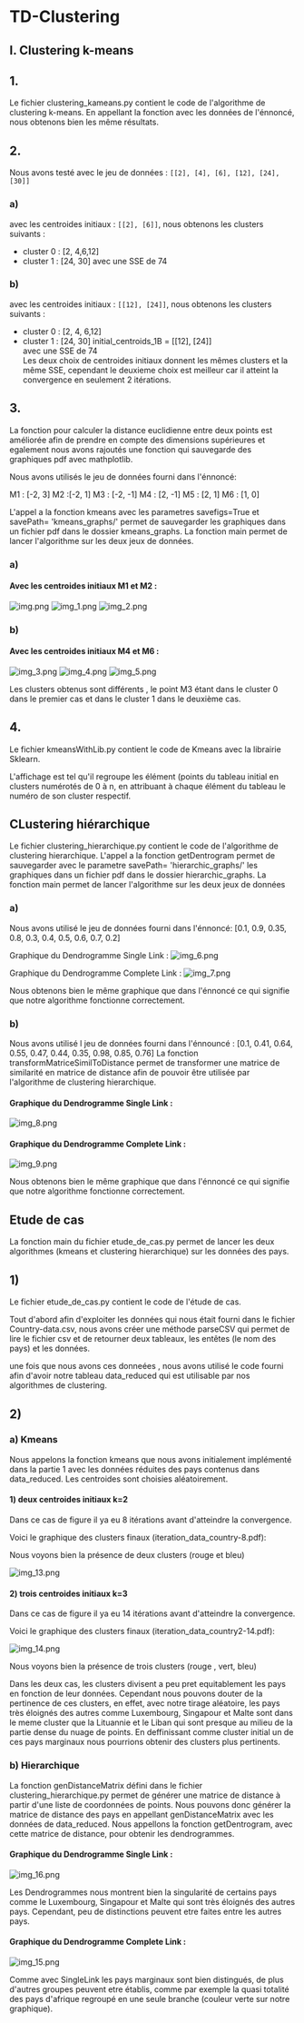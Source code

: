 # TD-Clustering


## I. Clustering k-means 

## 1. 
Le fichier clustering_kameans.py contient le code de l'algorithme de clustering k-means.
En appellant la fonction avec les données de l'énnoncé, nous obtenons bien les même résultats.

## 2.
Nous avons testé avec le jeu de données :  ```[[2], [4], [6], [12], [24], [30]]```

### a) 
avec les centroides initiaux : ```[[2], [6]]```, 
nous obtenons les clusters suivants :
- cluster 0 : [2, 4,6,12]
- cluster 1 : [24, 30]
avec une SSE de 74

### b)
avec les centroides initiaux : ```[[12], [24]]```,
nous obtenons les clusters suivants :
- cluster 0 : [2, 4, 6,12]
- cluster 1 : [24, 30]
    initial_centroids_1B = [[12], [24]]  
avec une SSE de 74 <br>
Les deux choix de centroides initiaux donnent les mêmes clusters et la même SSE, cependant le deuxieme choix est meilleur car il atteint la convergence en seulement 2 itérations. 


## 3.

La fonction pour calculer la distance euclidienne entre deux points est améliorée afin de prendre en compte des dimensions supérieures et egalement nous avons rajoutés une fonction qui sauvegarde des graphiques pdf avec mathplotlib.

Nous avons utilisés le jeu de données fourni dans l'énnoncé:  

M1 : [-2, 3]
M2 :[-2, 1]
M3 : [-2, -1]
M4 : [2, -1]
M5 : [2, 1]
M6 : [1, 0]

L'appel a la fonction kmeans avec les parametres savefigs=True et savePath= 'kmeans_graphs/' permet de sauvegarder les graphiques dans un fichier pdf dans le dossier kmeans_graphs.
La fonction main permet de lancer l'algorithme sur les deux jeux de données.
### a)

#### Avec les centroides initiaux M1 et M2 :

![img.png](img.png)
![img_1.png](img_1.png)
![img_2.png](img_2.png)

### b)


#### Avec les centroides initiaux M4 et M6 :

![img_3.png](img_3.png)
![img_4.png](img_4.png)
![img_5.png](img_5.png)


Les clusters obtenus sont différents , le point M3 étant dans le cluster 0 dans le premier cas et dans le cluster 1 dans le deuxième cas.


## 4. 

Le fichier kmeansWithLib.py contient le code de Kmeans avec la librairie Sklearn.

L'affichage est tel qu'il regroupe les élément (points du tableau initial en clusters numérotés de 0 à n, en attribuant à chaque élément du tableau le numéro de son cluster respectif.


## CLustering hiérarchique 

Le fichier clustering_hierarchique.py contient le code de l'algorithme de clustering hierarchique.
L'appel a la fonction getDentrogram permet de sauvegarder avec le parametre savePath= 'hierarchic_graphs/' les graphiques dans un fichier pdf dans le dossier hierarchic_graphs.
La fonction main permet de lancer l'algorithme sur les deux jeux de données
### a) 
Nous avons utilisé le jeu de données fourni dans l'énnoncé: [0.1, 0.9, 0.35, 0.8, 0.3, 0.4, 0.5, 0.6, 0.7, 0.2]

Graphique du Dendrogramme Single Link :
![img_6.png](img_6.png)

Graphique du Dendrogramme Complete Link :
![img_7.png](img_7.png)

Nous obtenons bien le même graphique que dans l'énnoncé ce qui signifie que notre algorithme fonctionne correctement.

### b) 
Nous avons utilisé l jeu de données fourni dans l'énnouncé : [0.1, 0.41, 0.64, 0.55, 0.47, 0.44, 0.35, 0.98, 0.85, 0.76]
La fonction transformMatriceSimilToDistance permet de transformer une matrice de similarité en matrice de distance afin de pouvoir être utilisée par l'algorithme de clustering hierarchique.


#### Graphique du Dendrogramme Single Link :
![img_8.png](img_8.png)
#### Graphique du Dendrogramme Complete Link :
![img_9.png](img_9.png)

Nous obtenons bien le même graphique que dans l'énnoncé ce qui signifie que notre algorithme fonctionne correctement.


## Etude de cas 

La fonction main du fichier etude_de_cas.py permet de lancer les deux algorithmes (kmeans et clustering hierarchique) sur les données des pays.
## 1)

Le fichier etude_de_cas.py contient le code de l'étude de cas.


Tout d'abord afin d'exploiter les données qui nous était fourni dans le fichier Country-data.csv, nous avons créer une méthode parseCSV qui permet de lire le fichier csv et de retourner deux tableaux, les entêtes (le nom des pays) et les données.

une fois que nous avons ces donneées , nous avons utilisé le code fourni afin d'avoir notre tableau data_reduced qui est utilisable par nos algorithmes de clustering.

## 2)
### a) Kmeans
Nous appelons la fonction kmeans que nous avons initialement implémenté dans la partie 1 avec les données réduites des pays contenus dans data_reduced.
Les centroides sont choisies aléatoirement.

#### 1) deux centroides initiaux k=2

Dans ce cas de figure il ya eu 8 itérations avant d'atteindre la convergence.

Voici le graphique des clusters finaux  (iteration_data_country-8.pdf): 


Nous voyons bien la présence de deux clusters (rouge et bleu)

![img_13.png](img_13.png)

#### 2) trois centroides initiaux k=3

Dans ce cas de figure il ya eu 14 itérations avant d'atteindre la convergence.

Voici le graphique des clusters finaux  (iteration_data_country2-14.pdf): 

![img_14.png](img_14.png)

Nous voyons bien la présence de trois clusters (rouge , vert, bleu)


Dans les deux cas, les clusters divisent a peu pret equitablement les pays en fonction de leur données. Cependant nous pouvons douter de la pertinence de ces clusters, en effet, 
avec notre tirage aléatoire, les pays très éloignés des autres comme Luxembourg, Singapour et Malte sont dans le meme cluster que la Lituannie et le Liban qui sont presque au milieu de la partie dense du nuage de points.
En deffinissant comme cluster initial un de ces pays marginaux nous pourrions obtenir des clusters plus pertinents.


### b) Hierarchique

La fonction genDistanceMatrix défini dans le fichier clustering_hierarchique.py permet de générer une matrice de distance à partir d'une liste de coordonnées de points.
Nous pouvons donc générer la matrice de distance des pays en appellant genDistanceMatrix avec les données de data_reduced.
Nous appellons la fonction getDentrogram, avec cette matrice de distance, pour obtenir les dendrogrammes.

#### Graphique du Dendrogramme Single Link :

![img_16.png](img_16.png)

Les Dendrogrammes nous montrent bien la singularité de certains pays comme le Luxembourg, Singapour et Malte qui sont très éloignés des autres pays. Cependant,
peu de distinctions peuvent etre faites entre les autres pays.

#### Graphique du Dendrogramme Complete Link :

![img_15.png](img_15.png)

Comme avec SingleLink les pays marginaux sont bien distingués, de plus d'autres groupes peuvent etre établis, comme par exemple la quasi totalité des pays d'afrique regroupé en une seule branche (couleur verte sur notre graphique).





